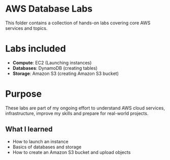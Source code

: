 # AWS Database Labs
This folder contains a collection of hands-on labs covering core AWS services and topics. 

# Labs included
- **Compute**: EC2 (Launching instances)
- **Databases**: DynamoDB (creating tables)
- **Storage**: Amazon S3 (creating Amazon S3 bucket)

# Purpose
These labs are part of my ongoing effort to understand AWS cloud services, infrastructure, improve my skills and prepare for real-world projects.

## What I learned
- How to launch an instance
- Basics of databases and storage
- How to create an Amazon S3 bucket and upload objects
